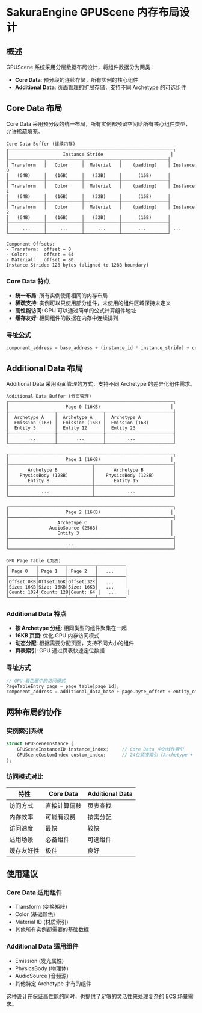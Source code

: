 # SakuraEngine GPUScene 内存布局设计

## 概述

GPUScene 系统采用分层数据布局设计，将组件数据分为两类：
- **Core Data**: 预分段的连续存储，所有实例的核心组件
- **Additional Data**: 页面管理的扩展存储，支持不同 Archetype 的可选组件

## Core Data 布局

Core Data 采用预分段的统一布局，所有实例都预留空间给所有核心组件类型，允许稀疏填充。

```
Core Data Buffer (连续内存)
┌─────────────────────────────────────────────────────────────┐
│                    Instance Stride                         │
├─────────────┬─────────────┬─────────────┬─────────────────┤
│ Transform   │   Color     │  Material   │    (padding)    │ Instance 0
│   (64B)     │   (16B)     │   (32B)     │      (16B)      │
├─────────────┼─────────────┼─────────────┼─────────────────┤
│ Transform   │   Color     │  Material   │    (padding)    │ Instance 1
│   (64B)     │   (16B)     │   (32B)     │      (16B)      │
├─────────────┼─────────────┼─────────────┼─────────────────┤
│ Transform   │   Color     │  Material   │    (padding)    │ Instance 2
│   (64B)     │   (16B)     │   (32B)     │      (16B)      │
├─────────────┼─────────────┼─────────────┼─────────────────┤
│     ...     │     ...     │     ...     │      ...        │ ...
└─────────────┴─────────────┴─────────────┴─────────────────┘

Component Offsets:
- Transform:  offset = 0
- Color:      offset = 64  
- Material:   offset = 80
Instance Stride: 128 bytes (aligned to 128B boundary)
```

### Core Data 特点
- **统一布局**: 所有实例使用相同的内存布局
- **稀疏支持**: 实例可以只使用部分组件，未使用的组件区域保持未定义
- **高性能访问**: GPU 可以通过简单的公式计算组件地址
- **缓存友好**: 相同组件的数据在内存中连续排列

### 寻址公式
```cpp
component_address = base_address + (instance_id * instance_stride) + component_offset
```

## Additional Data 布局

Additional Data 采用页面管理的方式，支持不同 Archetype 的差异化组件需求。

```
Additional Data Buffer (分页管理)
┌─────────────────────────────────────────────────────────────┐
│                     Page 0 (16KB)                          │
├─────────────────┬─────────────────┬─────────────────────────┤
│  Archetype A    │  Archetype A    │  Archetype A            │
│  Emission (16B) │  Emission (16B) │  Emission (16B)         │
│  Entity 5       │  Entity 12      │  Entity 23              │
├─────────────────┼─────────────────┼─────────────────────────┤
│       ...       │       ...       │        ...              │
└─────────────────┴─────────────────┴─────────────────────────┘

┌─────────────────────────────────────────────────────────────┐
│                     Page 1 (16KB)                          │
├───────────────────────────────┬─────────────────────────────┤
│       Archetype B             │       Archetype B           │
│    PhysicsBody (128B)         │    PhysicsBody (128B)       │
│       Entity 8                │       Entity 15             │
├───────────────────────────────┼─────────────────────────────┤
│            ...                │            ...              │
└───────────────────────────────┴─────────────────────────────┘

┌─────────────────────────────────────────────────────────────┐
│                     Page 2 (16KB)                          │
├─────────────────────────────────────────────────────────────┤
│                  Archetype C                               │
│               AudioSource (256B)                           │
│                  Entity 3                                  │
├─────────────────────────────────────────────────────────────┤
│                     ...                                     │
└─────────────────────────────────────────────────────────────┘

GPU Page Table (页表)
┌──────────┬──────────┬──────────┬──────────┐
│ Page 0   │ Page 1   │ Page 2   │   ...    │
├──────────┼──────────┼──────────┼──────────┤
│Offset:0KB│Offset:16K│Offset:32K│   ...    │
│Size: 16KB│Size: 16KB│Size: 16KB│   ...    │
│Count: 1024│Count: 128│Count: 64 │   ...    │
└──────────┴──────────┴──────────┴──────────┘
```

### Additional Data 特点
- **按 Archetype 分组**: 相同类型的组件聚集在一起
- **16KB 页面**: 优化 GPU 内存访问模式
- **动态分配**: 根据需要分配页面，支持不同大小的组件
- **页表索引**: GPU 通过页表快速定位数据

### 寻址方式
```cpp
// GPU 着色器中的访问模式
PageTableEntry page = page_table[page_id];
component_address = additional_data_base + page.byte_offset + entity_offset_in_page
```

## 两种布局的协作

### 实例索引系统
```cpp
struct GPUSceneInstance {
    GPUSceneInstanceID instance_index;     // Core Data 中的线性索引
    GPUSceneCustomIndex custom_index;      // 24位紧凑索引 (Archetype + LocalOffset)
};
```

### 访问模式对比

| 特性 | Core Data | Additional Data |
|------|-----------|-----------------|
| 访问方式 | 直接计算偏移 | 页表查找 |
| 内存效率 | 可能有浪费 | 按需分配 |
| 访问速度 | 最快 | 较快 |
| 适用场景 | 必备组件 | 可选组件 |
| 缓存友好性 | 极佳 | 良好 |

## 使用建议

### Core Data 适用组件
- Transform (变换矩阵)
- Color (基础颜色)
- Material ID (材质索引)
- 其他所有实例都需要的基础数据

### Additional Data 适用组件
- Emission (发光属性)
- PhysicsBody (物理体)
- AudioSource (音频源)
- 其他特定 Archetype 才有的组件

这种设计在保证高性能的同时，也提供了足够的灵活性来处理复杂的 ECS 场景需求。